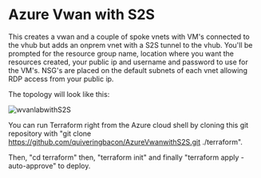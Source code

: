 # Azure Vwan with S2S

This creates a vwan and a couple of spoke vnets with VM's connected to the vhub but adds an onprem vnet with a S2S tunnel to the vhub. You'll be prompted for the resource group name, location where you want the resources created, your public ip and username and password to use for the VM's. NSG's are placed on the default subnets of each vnet allowing RDP access from your public ip.

The topology will look like this:

![wvanlabwithS2S](https://user-images.githubusercontent.com/128983862/231878058-c3e1b080-727d-401a-baf6-f2a14cae40ca.png)

You can run Terraform right from the Azure cloud shell by cloning this git repository with "git clone https://github.com/quiveringbacon/AzureVwanwithS2S.git ./terraform".

Then, "cd terraform" then, "terraform init" and finally "terraform apply -auto-approve" to deploy.
